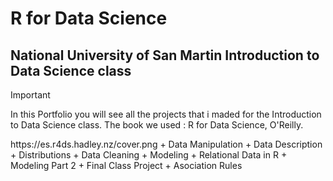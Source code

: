 # R for Data Science 
## National University of San Martin Introduction to Data Science class


> [!IMPORTANT]
> In this Portfolio you will see all the projects that i maded for the Introduction to Data Science class. The book we used : R for Data Science, O'Reilly.
<picture>
https://es.r4ds.hadley.nz/cover.png
</picture>
+ Data Manipulation
+ Data Description
+ Distributions
+ Data Cleaning
+ Modeling
+ Relational Data in R
+ Modeling Part 2
+ Final Class Project
+ Asociation Rules


